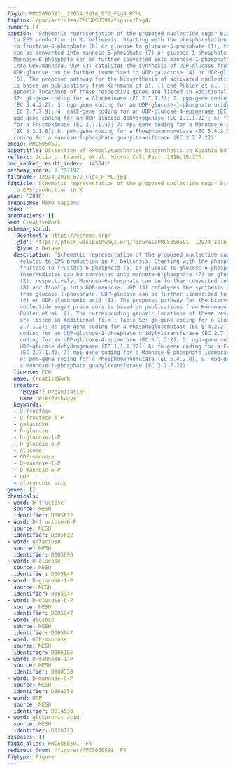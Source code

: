 ```yaml
---
figid: PMC5050591__12934_2016_572_Fig4_HTML
figlink: /pmc/articles/PMC5050591/figure/Fig4/
number: F4
caption: 'Schematic representation of the proposed nucleotide sugar biosynthesis related
  to EPS production in K. baliensis. Starting with the phosphorylation of fructose
  to fructose-6-phosphate (6) or glucose to glucose-6-phosphate (1), these intermediates
  can be converted into mannose-6-phosphate (7) or glucose-1-phosphate (2), respectively.
  Mannose-6-phosphate can be further converted into mannose-1-phosphate (8) and finally
  into GDP-mannose. UGP (3) catalyzes the synthesis of UDP-glucose from glucose-1-phosphate.
  UDP-glucose can be further isomerized to UDP-galactose (4) or UDP-glucuronic acid
  (5). The proposed pathway for the biosynthesis of activated nucleotide sugar precursors
  is based on publications from Kornmann et al. [] and Pühler et al. []. The corresponding
  genomic locations of these respective genes are listed in Additional file : Table
  S2: gk-gene coding for a Glucokinase (EC 2.7.1.2); 2: pgm-gene coding for a Phosphoglucomutase
  (EC 5.4.2.2); 3: ugp-gene coding for an UDP-glucose-1-phosphate uridylyltransferase
  (EC 2.7.7.9); 4: galE-gene coding for an UDP-glucose-4-epimerase (EC 5.1.3.2); 5:
  ugd-gene coding for an UDP-glucose dehydrogenase (EC 1.1.1.22); 6: fk-gene coding
  for a Fructokinase (EC 2.7.1.4); 7: mpi-gene coding for a Mannose-6-phosphate isomerase
  (EC 5.3.1.8); 8: pmm-gene coding for a Phosphomannomutase (EC 5.4.2.8); 9: mpg-gene
  coding for a Mannose-1-phosphate guanyltransferase (EC 2.7.7.22)'
pmcid: PMC5050591
papertitle: Dissection of exopolysaccharide biosynthesis in Kozakia baliensis.
reftext: Julia U. Brandt, et al. Microb Cell Fact. 2016;15:170.
pmc_ranked_result_index: '145841'
pathway_score: 0.797197
filename: 12934_2016_572_Fig4_HTML.jpg
figtitle: Schematic representation of the proposed nucleotide sugar biosynthesis related
  to EPS production in K
year: '2016'
organisms: Homo sapiens
ndex: ''
annotations: []
seo: CreativeWork
schema-jsonld:
  '@context': https://schema.org/
  '@id': https://pfocr.wikipathways.org/figures/PMC5050591__12934_2016_572_Fig4_HTML.html
  '@type': Dataset
  description: 'Schematic representation of the proposed nucleotide sugar biosynthesis
    related to EPS production in K. baliensis. Starting with the phosphorylation of
    fructose to fructose-6-phosphate (6) or glucose to glucose-6-phosphate (1), these
    intermediates can be converted into mannose-6-phosphate (7) or glucose-1-phosphate
    (2), respectively. Mannose-6-phosphate can be further converted into mannose-1-phosphate
    (8) and finally into GDP-mannose. UGP (3) catalyzes the synthesis of UDP-glucose
    from glucose-1-phosphate. UDP-glucose can be further isomerized to UDP-galactose
    (4) or UDP-glucuronic acid (5). The proposed pathway for the biosynthesis of activated
    nucleotide sugar precursors is based on publications from Kornmann et al. [] and
    Pühler et al. []. The corresponding genomic locations of these respective genes
    are listed in Additional file : Table S2: gk-gene coding for a Glucokinase (EC
    2.7.1.2); 2: pgm-gene coding for a Phosphoglucomutase (EC 5.4.2.2); 3: ugp-gene
    coding for an UDP-glucose-1-phosphate uridylyltransferase (EC 2.7.7.9); 4: galE-gene
    coding for an UDP-glucose-4-epimerase (EC 5.1.3.2); 5: ugd-gene coding for an
    UDP-glucose dehydrogenase (EC 1.1.1.22); 6: fk-gene coding for a Fructokinase
    (EC 2.7.1.4); 7: mpi-gene coding for a Mannose-6-phosphate isomerase (EC 5.3.1.8);
    8: pmm-gene coding for a Phosphomannomutase (EC 5.4.2.8); 9: mpg-gene coding for
    a Mannose-1-phosphate guanyltransferase (EC 2.7.7.22)'
  license: CC0
  name: CreativeWork
  creator:
    '@type': Organization
    name: WikiPathways
  keywords:
  - D-fructose
  - D-fructose-6-P
  - galactose
  - D-glucose
  - D-glucose-1-P
  - D-glucose-6-P
  - glucose
  - GDP-mannose
  - D-mannose-1-P
  - D-mannose-6-P
  - UDP
  - glucuronic acid
genes: []
chemicals:
- word: D-fructose
  source: MESH
  identifier: D005632
- word: D-fructose-6-P
  source: MESH
  identifier: D005632
- word: galactose
  source: MESH
  identifier: D005690
- word: D-glucose
  source: MESH
  identifier: D005947
- word: D-glucose-1-P
  source: MESH
  identifier: D005947
- word: D-glucose-6-P
  source: MESH
  identifier: D005947
- word: glucose
  source: MESH
  identifier: D005947
- word: GDP-mannose
  source: MESH
  identifier: D006155
- word: D-mannose-1-P
  source: MESH
  identifier: D008358
- word: D-mannose-6-P
  source: MESH
  identifier: D008358
- word: UDP
  source: MESH
  identifier: D014530
- word: glucuronic acid
  source: MESH
  identifier: D020723
diseases: []
figid_alias: PMC5050591__F4
redirect_from: /figures/PMC5050591__F4
figtype: Figure
---
```

